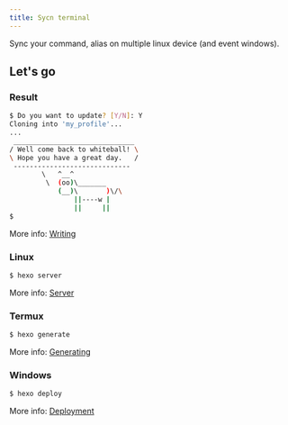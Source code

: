 ```yaml
---
title: Sycn terminal
---
```

Sync your command, alias on multiple linux device (and event windows).

## Let's go

### Result

``` bash
$ Do you want to update? [Y/N]: Y
Cloning into 'my_profile'...
...
 ______________________________
/ Well come back to whiteball! \
\ Hope you have a great day.   /
 -----------------------------
        \   ^__^
         \  (oo)\_______
            (__)\       )\/\
                ||----w |
                ||     ||
$ 
```

More info: [Writing](https://hexo.io/docs/writing.html)

### Linux

``` bash
$ hexo server
```

More info: [Server](https://hexo.io/docs/server.html)

### Termux

``` bash
$ hexo generate
```

More info: [Generating](https://hexo.io/docs/generating.html)

### Windows

``` bash
$ hexo deploy
```

More info: [Deployment](https://hexo.io/docs/one-command-deployment.html)
